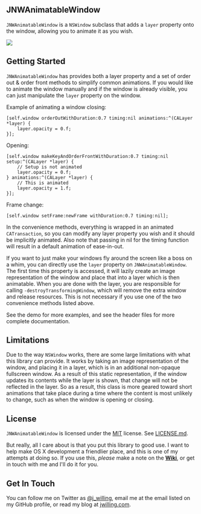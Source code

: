 ## JNWAnimatableWindow ##
`JNWAnimatableWindow` is a `NSWindow` subclass that adds a `layer` property onto the window, allowing you to animate it as you wish.

![](http://appjon.com/assets/github/JNWAnimatableWindow.gif)

## Getting Started ##

`JNWAnimatableWindow` has provides both a layer property and a set of order out & order front methods to simplify common animations. If you would like to animate the window manually and if the window is already visible, you can just manipulate the `layer` property on the window.

Example of animating a window closing:

``` objc
[self.window orderOutWithDuration:0.7 timing:nil animations:^(CALayer *layer) {
	layer.opacity = 0.f;
}];
```
Opening:

``` objc
[self.window makeKeyAndOrderFrontWithDuration:0.7 timing:nil setup:^(CALayer *layer) {
	// Setup is not animated
	layer.opacity = 0.f;
} animations:^(CALayer *layer) {
	// This is animated
	layer.opacity = 1.f;
}];
```
Frame change:

``` objc
[self.window setFrame:newFrame withDuration:0.7 timing:nil];
```

In the convenience methods, everything is wrapped in an animated `CATransaction`, so you can modify any layer property you wish and it should be implicitly animated. Also note that passing in nil for the timing function will result in a default animation of ease-in-out.

If you want to just make your windows fly around the screen like a boss on a whim, you can directly use the `layer` property on `JNWAnimatableWindow`. The first time this property is accessed, it will lazily create an image representation of the window and place that into a layer which is then animatable. When you are done with the layer, you are responsible for calling `-destroyTransformingWindow`, which will remove the extra window and release resources. This is not necessary if you use one of the two convenience methods listed above.

See the demo for more examples, and see the header files for more complete documentation.

## Limitations ##
Due to the way `NSWindow` works, there are some large limitations with what this library can provide. It works by taking an image representation of the window, and placing it in a layer, which is in an additional non-opaque fullscreen window. As a result of this static representation, if the window updates its contents while the layer is shown, that change will not be reflected in the layer. So as a result, this class is more geared toward short animations that take place during a time where the content is most unlikely to change, such as when the window is opening or closing.


## License ##
`JNWAnimatableWindow` is licensed under the [MIT](http://opensource.org/licenses/MIT) license. See [LICENSE.md](https://github.com/jwilling/JNWAnimatableWindow/blob/master/LICENSE.md).

But really, all I care about is that you put this library to good use. I want to help make OS X development a friendlier place, and this is one of my attempts at doing so. If you use this, *please* make a note on the [**Wiki**](https://github.com/jwilling/JNWAnimatableWindow/wiki/JNWAnimatableWindow-in-use.), or get in touch with me and I'll do it for you.

## Get In Touch ##
You can follow me on Twitter as [@j_willing](http://twitter.com/j_willing), email me at the email listed on my GitHub profile, or read my blog at [jwilling.com](http://www.jwilling.com).
